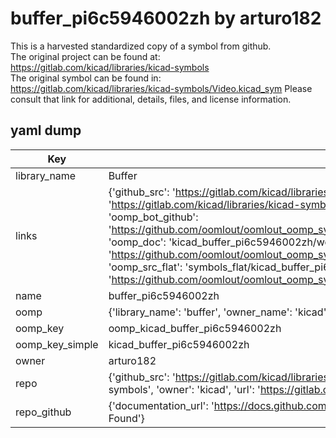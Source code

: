 # buffer_pi6c5946002zh by arturo182  
This is a harvested standardized copy of a symbol from github.  
The original project can be found at:  
https://gitlab.com/kicad/libraries/kicad-symbols  
The original symbol can be found in:
https://gitlab.com/kicad/libraries/kicad-symbols/Video.kicad_sym
Please consult that link for additional, details, files, and license information.  
## yaml dump  
| Key | Value |  
| --- | --- |  
| library_name | Buffer |  
| links | {'github_src': 'https://gitlab.com/kicad/libraries/kicad-symbols/Video.kicad_sym', 'github_src_repo': 'https://gitlab.com/kicad/libraries/kicad-symbols', 'oomp_bot': 'kicad_buffer_pi6c5946002zh/working', 'oomp_bot_github': 'https://github.com/oomlout/oomlout_oomp_symbol_bot/tree/main/kicad_buffer_pi6c5946002zh/working', 'oomp_doc': 'kicad_buffer_pi6c5946002zh/working', 'oomp_doc_github': 'https://github.com/oomlout/oomlout_oomp_symbol_doc/tree/main/kicad_buffer_pi6c5946002zh/working', 'oomp_src_flat': 'symbols_flat/kicad_buffer_pi6c5946002zh/working', 'oomp_src_flat_github': 'https://github.com/oomlout/oomlout_oomp_symbol_src/tree/main/kicad_buffer_pi6c5946002zh/working'} |  
| name | buffer_pi6c5946002zh |  
| oomp | {'library_name': 'buffer', 'owner_name': 'kicad', 'symbol_name': 'buffer_pi6c5946002zh'} |  
| oomp_key | oomp_kicad_buffer_pi6c5946002zh |  
| oomp_key_simple | kicad_buffer_pi6c5946002zh |  
| owner | arturo182 |  
| repo | {'github_src': 'https://gitlab.com/kicad/libraries/kicad-symbols/Video.kicad_sym', 'name': 'libraries/kicad-symbols', 'owner': 'kicad', 'url': 'https://gitlab.com/kicad/libraries/kicad-symbols'} |  
| repo_github | {'documentation_url': 'https://docs.github.com/rest/repos/repos#get-a-repository', 'message': 'Not Found'} |  


